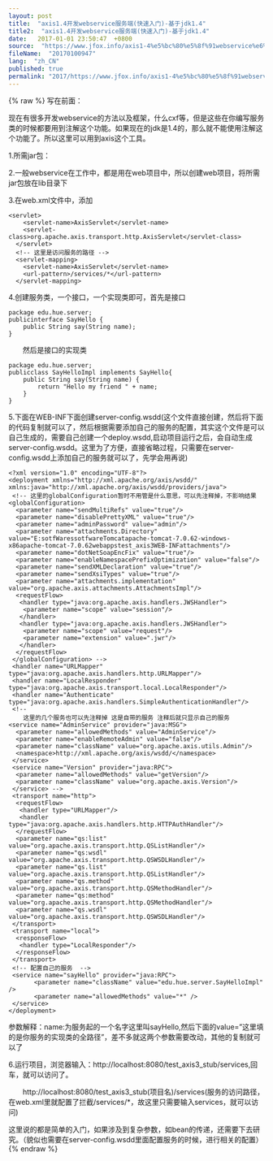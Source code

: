```yaml
---
layout: post
title:  "axis1.4开发webservice服务端(快速入门)-基于jdk1.4"
title2:  "axis1.4开发webservice服务端(快速入门)-基于jdk1.4"
date:   2017-01-01 23:50:47  +0800
source:  "https://www.jfox.info/axis1-4%e5%bc%80%e5%8f%91webservice%e6%9c%8d%e5%8a%a1%e7%ab%af-%e5%bf%ab%e9%80%9f%e5%85%a5%e9%97%a8-%e5%9f%ba%e4%ba%8ejdk1-4.html"
fileName:  "20170100947"
lang:  "zh_CN"
published: true
permalink: "2017/https://www.jfox.info/axis1-4%e5%bc%80%e5%8f%91webservice%e6%9c%8d%e5%8a%a1%e7%ab%af-%e5%bf%ab%e9%80%9f%e5%85%a5%e9%97%a8-%e5%9f%ba%e4%ba%8ejdk1-4.html"
---
```

{% raw %}
写在前面：

现在有很多开发webservice的方法以及框架，什么cxf等，但是这些在你编写服务类的时候都要用到注解这个功能。如果现在的jdk是1.4的，那么就不能使用注解这个功能了。所以这里可以用到axis这个工具。

1.所需jar包：

2.一般webservice在工作中，都是用在web项目中，所以创建web项目，将所需jar包放在lib目录下

3.在web.xml文件中，添加

    <servlet>
        <servlet-name>AxisServlet</servlet-name>
        <servlet-class>org.apache.axis.transport.http.AxisServlet</servlet-class>
      </servlet>
      <!-- 这里是访问服务的路径 -->
      <servlet-mapping>
        <servlet-name>AxisServlet</servlet-name>
        <url-pattern>/services/*</url-pattern>
      </servlet-mapping>

4.创建服务类，一个接口，一个实现类即可，首先是接口

    package edu.hue.server;
    publicinterface SayHello {
        public String say(String name);
    }

　　然后是接口的实现类

    package edu.hue.server;
    publicclass SayHelloImpl implements SayHello{
        public String say(String name) {
            return "Hello my friend " + name;
        }
    }

5.下面在WEB-INF下面创建server-config.wsdd(这个文件直接创建，然后将下面的代码复制就可以了，然后根据需要添加自己的服务的配置，其实这个文件是可以自己生成的，需要自己创建一个deploy.wsdd,启动项目运行之后，会自动生成server-config.wsdd。这里为了方便，直接省略过程，只需要在server-config.wsdd上添加自己的服务就可以了，先学会用再说)

    <?xml version="1.0" encoding="UTF-8"?>
    <deployment xmlns="http://xml.apache.org/axis/wsdd/" xmlns:java="http://xml.apache.org/axis/wsdd/providers/java">
     <!-- 这里的globalConfiguration暂时不用管是什么意思，可以先注释掉，不影响结果 
    <globalConfiguration>
      <parameter name="sendMultiRefs" value="true"/>
      <parameter name="disablePrettyXML" value="true"/>
      <parameter name="adminPassword" value="admin"/>
      <parameter name="attachments.Directory" value="E:sotfWaressotfwareTomcatapache-tomcat-7.0.62-windows-x86apache-tomcat-7.0.62webappstest_axis3WEB-INFattachments"/>
      <parameter name="dotNetSoapEncFix" value="true"/>
      <parameter name="enableNamespacePrefixOptimization" value="false"/>
      <parameter name="sendXMLDeclaration" value="true"/>
      <parameter name="sendXsiTypes" value="true"/>
      <parameter name="attachments.implementation" value="org.apache.axis.attachments.AttachmentsImpl"/>
      <requestFlow>
       <handler type="java:org.apache.axis.handlers.JWSHandler">
        <parameter name="scope" value="session"/>
       </handler>
       <handler type="java:org.apache.axis.handlers.JWSHandler">
        <parameter name="scope" value="request"/>
        <parameter name="extension" value=".jwr"/>
       </handler>
      </requestFlow>
     </globalConfiguration> -->
     <handler name="URLMapper" type="java:org.apache.axis.handlers.http.URLMapper"/>
     <handler name="LocalResponder" type="java:org.apache.axis.transport.local.LocalResponder"/>
     <handler name="Authenticate" type="java:org.apache.axis.handlers.SimpleAuthenticationHandler"/>
     <!-- 
        这里的几个服务也可以先注释掉 这是自带的服务 注释后就只显示自己的服务
    <service name="AdminService" provider="java:MSG">
      <parameter name="allowedMethods" value="AdminService"/>
      <parameter name="enableRemoteAdmin" value="false"/>
      <parameter name="className" value="org.apache.axis.utils.Admin"/>
      <namespace>http://xml.apache.org/axis/wsdd/</namespace>
     </service>
     <service name="Version" provider="java:RPC">
      <parameter name="allowedMethods" value="getVersion"/>
      <parameter name="className" value="org.apache.axis.Version"/>
     </service> -->
     <transport name="http">
      <requestFlow>
       <handler type="URLMapper"/>
       <handler type="java:org.apache.axis.handlers.http.HTTPAuthHandler"/>
      </requestFlow>
      <parameter name="qs:list" value="org.apache.axis.transport.http.QSListHandler"/>
      <parameter name="qs:wsdl" value="org.apache.axis.transport.http.QSWSDLHandler"/>
      <parameter name="qs.list" value="org.apache.axis.transport.http.QSListHandler"/>
      <parameter name="qs.method" value="org.apache.axis.transport.http.QSMethodHandler"/>
      <parameter name="qs:method" value="org.apache.axis.transport.http.QSMethodHandler"/>
      <parameter name="qs.wsdl" value="org.apache.axis.transport.http.QSWSDLHandler"/>
     </transport>
     <transport name="local">
      <responseFlow>
       <handler type="LocalResponder"/>
      </responseFlow>
     </transport>
     <!-- 配置自己的服务  -->
     <service name="sayHello" provider="java:RPC">
           <parameter name="className" value="edu.hue.server.SayHelloImpl" />
           <parameter name="allowedMethods" value="*" />
     </service>
    </deployment>

参数解释：name:为服务起的一个名字这里叫sayHello,然后下面的value=”这里填的是你服务的实现类的全路径”，差不多就这两个参数需要改动，其他的复制就可以了

6.运行项目，浏览器输入：http://localhost:8080/test_axis3_stub/services,回车，就可以访问了。

　　http://localhost:8080/test_axis3_stub(项目名)/services(服务的访问路径，在web.xml里就配置了拦截/services/*，故这里只需要输入services，就可以访问)

这里说的都是简单的入门，如果涉及到复杂参数，如bean的传递，还需要下去研究。（貌似也需要在server-config.wsdd里面配置服务的时候，进行相关的配置）
{% endraw %}